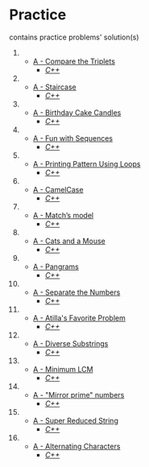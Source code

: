 # Practice

contains practice problems' solution(s)  

1.
    - [A - Compare the Triplets](https://vjudge.net/problem/HackerRank-compare-the-triplets)
        - _[C++](.cpp/001-A.cpp)_

2.
    - [A - Staircase](https://vjudge.net/problem/HackerRank-staircase)
        - _[C++](.cpp/002-A.cpp)_

3.
    - [A - Birthday Cake Candles](https://vjudge.net/problem/HackerRank-birthday-cake-candles)
        - _[C++](.cpp/003-A.cpp)_

4.
    - [A - Fun with Sequences](https://vjudge.net/problem/SPOJ-SMPSEQ3)
        - _[C++](.cpp/004-A.cpp)_

5.
    - [A - Printing Pattern Using Loops](https://vjudge.net/problem/HackerRank-printing-pattern-2)
        - _[C++](.cpp/005-A.cpp)_

6.
    - [A - CamelCase](https://vjudge.net/problem/HackerRank-camelcase)
        - _[C++](.cpp/006-A.cpp)_

7.
    - [A - Match’s model](https://vjudge.net/problem/EOlymp-3)
        - _[C++](.cpp/007-A.cpp)_

8.
    - [A - Cats and a Mouse](https://vjudge.net/problem/HackerRank-cats-and-a-mouse)
        - _[C++](.cpp/008-A.cpp)_

9.
    - [A - Pangrams](https://vjudge.net/problem/HackerRank-pangrams)
        - _[C++](.cpp/009-A.cpp)_

10.
    - [A - Separate the Numbers](https://vjudge.net/problem/HackerRank-separate-the-numbers)
        - _[C++](.cpp/010-A.cpp)_

11.
    - [A - Atilla's Favorite Problem](https://vjudge.net/problem/CodeForces-1760B)
        - _[C++](.cpp/011-A.cpp)_

12.
    - [A - Diverse Substrings](https://vjudge.net/problem/CodeForces-1748B)
        - _[C++](.cpp/012-A.cpp)_

13.
    - [A - Minimum LCM](https://vjudge.net/problem/CodeForces-1765M)
        - _[C++](.cpp/013-A.cpp)_

14.
    - [A - "Mirror prime" numbers](https://vjudge.net/problem/EOlymp-22)
        - _[C++](.cpp/014-A.cpp)_

15.
    - [A - Super Reduced String](https://vjudge.net/problem/HackerRank-reduced-string)
        - _[C++](.cpp/015-A.cpp)_

16.
    - [A - Alternating Characters](https://vjudge.net/contest/535323#problem/A)
        - _[C++](.cpp/016-A.cpp)_
